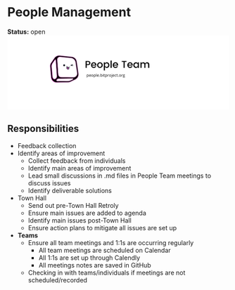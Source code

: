# People Management
**Status:** open
![](.gitbook/assets/people-team-4.png)

## Responsibilities 
  - Feedback collection
  - Identify areas of improvement
    - Collect feedback from individuals
    - Identify main areas of improvement
    - Lead small discussions in .md files in People Team meetings to discuss issues
    - Identify deliverable solutions
  - Town Hall
    - Send out pre-Town Hall Retroly
    - Ensure main issues are added to agenda
    - Identify main issues post-Town Hall
    - Ensure action plans to mitigate all issues are set up
  - **Teams**
    - Ensure all team meetings and 1:1s are occurring regularly
      - All team meetings are scheduled on Calendar
      - All 1:1s are set up through Calendly
      - All meetings notes are saved in GitHub
    - Checking in with teams/individuals if meetings are not scheduled/recorded
